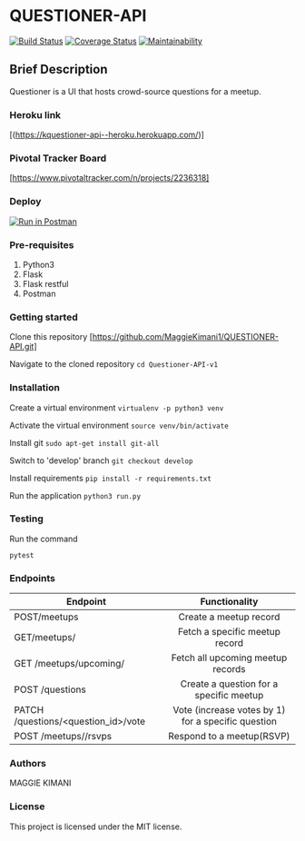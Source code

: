# QUESTIONER-API

[![Build Status](https://travis-ci.com/MaggieKimani1/QUESTIONER-API.svg?branch=develop)](https://travis-ci.com/MaggieKimani1/QUESTIONER-API)
[![Coverage Status](https://coveralls.io/repos/github/MaggieKimani1/QUESTIONER-API/badge.svg?branch=develop)](https://coveralls.io/github/MaggieKimani1/QUESTIONER-API?branch=develop)
[![Maintainability](https://api.codeclimate.com/v1/badges/043d24abfe9927d9ec1f/maintainability)](https://codeclimate.com/github/MaggieKimani1/QUESTIONER-API/maintainability)

## Brief Description

Questioner is a UI that hosts crowd-source questions for a meetup.

### Heroku link

[(https://kquestioner-api--heroku.herokuapp.com/)]

### Pivotal Tracker Board

[https://www.pivotaltracker.com/n/projects/2236318]

### Deploy

[![Run in Postman](https://run.pstmn.io/button.svg)](https://app.getpostman.com/run-collection/37d23da53d4fb0c08b92)

### Pre-requisites

1. Python3
2. Flask
3. Flask restful
4. Postman

### Getting started

Clone this repository
[https://github.com/MaggieKimani1/QUESTIONER-API.git]

Navigate to the cloned repository
`cd Questioner-API-v1`

### Installation

Create a virtual environment
`virtualenv -p python3 venv`

Activate the virtual environment
`source venv/bin/activate`

Install git
`sudo apt-get install git-all`

Switch to 'develop' branch
`git checkout develop`

Install requirements
`pip install -r requirements.txt`

Run the application
`python3 run.py`

### Testing

Run the command

`pytest`

### Endpoints

| Endpoint                            |                   Functionality                    |
| ----------------------------------- | :------------------------------------------------: |
| POST/meetups                        |               Create a meetup record               |
| GET/meetups/<id>                    |           Fetch a specific meetup record           |
| GET /meetups/upcoming/              |         Fetch all upcoming meetup records          |
| POST /questions                     |      Create a question for a specific meetup       |
| PATCH /questions/<question_id>/vote | Vote (increase votes by 1) for a specific question |
| POST /meetups/<id>/rsvps            |             Respond to a meetup(RSVP)              |

### Authors

MAGGIE KIMANI

### License

This project is licensed under the MIT license.

